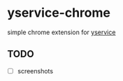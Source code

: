 yservice-chrome
===============

simple chrome extension for [yservice](github.com/kmwenja/yservice)

TODO
----

- [ ] screenshots
